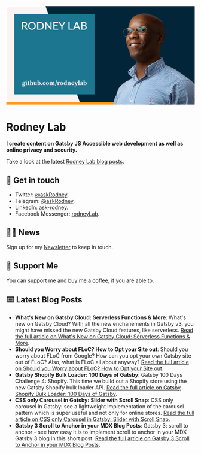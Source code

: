 <picture>
  <source srcset="./images/rodneylab-github.avif" type="image/avif">
  <source srcset="./images/rodneylab-github.webp" type="image/webp">
  <img src="./images/rodneylab-github.png" alt="Rodney Lab Github banner">
</picture>

# Rodney Lab
**I create content on Gatsby JS Accessible web development as well as online privacy and security.**

<!--
Take a look at the latest <a aria-label="See latest Rodney Lab projects" href="https://rodneylab.com/projects/" rel="noopener">Rodney Lab projects</a>.
-->

Take a look at the latest <a aria-label="See latest Rodney Lab projects" href="https://rodneylab.com/blog/" rel="noopener">Rodney Lab blog posts</a>.

## 📱 Get in touch

- Twitter: <a aria-label="Direct message Rodney Lab on twitter" href="https://twitter.com/messages/compose?recipient_id=1323579817258831875" target="_blank" rel="nofollow noopener noreferrer">@askRodney</a>.
- Telegram: <a aria-label="Direct message Rodney Lab on Telegram" href="https://t.me/askRodney" target="_blank" rel="nofollow noopener noreferrer">@askRodney</a>.
- LinkedIn: <a aria-label="Direct message Rodney Lab on LinkedIn" href="https://uk.linkedin.com/in/ask-rodney" target="_blank" rel="nofollow noopener noreferrer">ask-rodney</a>.
- Facebook Messenger: <a aria-label="Direct message Rodney Lab on Facebook" href="https://m.me/rodneyLab" target="_blank" rel="nofollow noopener noreferrer">rodneyLab</a>.

## 🧑🏽 News

Sign up for my <a aria-label="Sign up the the Rodney Lab newsletter" href="https://rodneylab.com/about/#newsletter" rel="noopener">Newsletter</a> to keep in touch.

## 💙 Support Me

You can support me and <a aria-label="Support Rodney Lab via by me a coffee" href="https://rodneylab.com/giving/" rel="noopener">buy me a coffee</a>, if you are able to.

## ⌨️ Latest Blog Posts


<!-- BLOG-POST-LIST:START -->
- **What's New on Gatsby Cloud: Serverless Functions & More**: What's new on Gatsby Cloud? With all the new enchanements in Gatsby v3, you might have missed the new Gatsby Cloud features, like serverless. <a aria-label="Read Rodney Lab post on What's New on Gatsby Cloud: Serverless Functions & More" href="https://rodneylab.com/whats-new-on-gatsby-cloud/" rel="noopener">Read the full article on What's New on Gatsby Cloud: Serverless Functions & More</a>.
- **Should you Worry about FLoC? How to Opt your Site out**: Should you worry about FLoC from Google? How can you opt your own Gatsby site out of FLoC? Also, what is FLoC all about anyway? <a aria-label="Read Rodney Lab post on Should you Worry about FLoC? How to Opt your Site out" href="https://rodneylab.com/should-you-worry-about-floc/" rel="noopener">Read the full article on Should you Worry about FLoC? How to Opt your Site out</a>.
- **Gatsby Shopify Bulk Loader: 100 Days of Gatsby**: Gatsby 100 Days Challenge 4: Shopify. This time we build out a Shopify store using the new Gatsby Shopify bulk loader API. <a aria-label="Read Rodney Lab post on Gatsby Shopify Bulk Loader: 100 Days of Gatsby" href="https://rodneylab.com/gatsby-shopify-bulk-loader-100-days-gatsby/" rel="noopener">Read the full article on Gatsby Shopify Bulk Loader: 100 Days of Gatsby</a>.
- **CSS only Carousel in Gatsby: Slider with Scroll Snap**: CSS only carousel in Gatsby: see a lightweight implementation of the carousel pattern which is super useful and not only for online stores. <a aria-label="Read Rodney Lab post on CSS only Carousel in Gatsby: Slider with Scroll Snap" href="https://rodneylab.com/css-only-carousel-in-gatsby/" rel="noopener">Read the full article on CSS only Carousel in Gatsby: Slider with Scroll Snap</a>.
- **Gatsby 3 Scroll to Anchor in your MDX Blog Posts**: Gatsby 3: scroll to anchor - see how easy it is to implement scroll to anchor in your MDX Gatsby 3 blog in this short post. <a aria-label="Read Rodney Lab post on Gatsby 3 Scroll to Anchor in your MDX Blog Posts" href="https://rodneylab.com/gatsby-3-scroll-to-anchor/" rel="noopener">Read the full article on Gatsby 3 Scroll to Anchor in your MDX Blog Posts</a>.<!-- BLOG-POST-LIST:END -->
